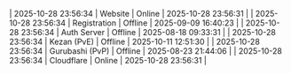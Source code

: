 | 2025-10-28 23:56:34 | Website | Online | 2025-10-28 23:56:31 |
| 2025-10-28 23:56:34 | Registration | Offline | 2025-09-09 16:40:23 |
| 2025-10-28 23:56:34 | Auth Server | Offline | 2025-08-18 09:33:31 |
| 2025-10-28 23:56:34 | Kezan (PvE) | Offline | 2025-10-11 12:51:30 |
| 2025-10-28 23:56:34 | Gurubashi (PvP) | Offline | 2025-08-23 21:44:06 |
| 2025-10-28 23:56:34 | Cloudflare | Online | 2025-10-28 23:56:31 |
